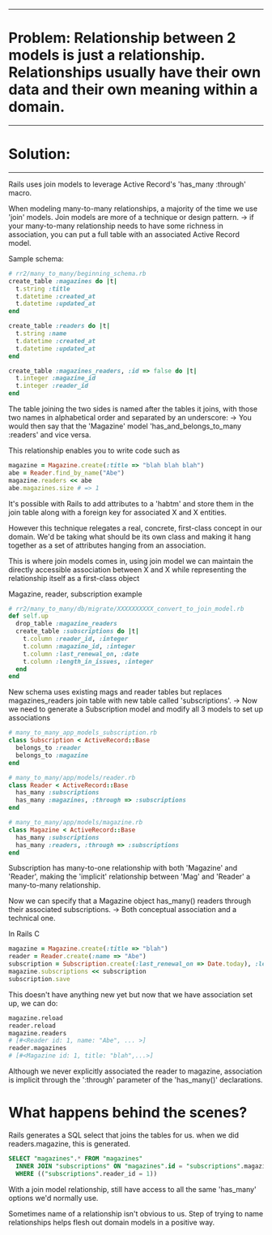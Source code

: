 -----------------------------
# Problem: Relationship between 2 models is just a relationship. Relationships usually have their own data and their own meaning within a domain. 

-----------------------------

# Solution: 

-----------------------------
Rails uses join models to leverage Active Record's 'has_many :through' macro. 

When modeling many-to-many relationships, a majority of the time we use 'join' models. Join models are more of a technique or design pattern. 
  -> if your many-to-many relationship needs to have some richness in association, you can put a full table with an associated Active Record model. 

Sample schema: 
```ruby 
# rr2/many_to_many/beginning_schema.rb 
create_table :magazines do |t| 
  t.string :title 
  t.datetime :created_at 
  t.datetime :updated_at 
end 

create_table :readers do |t| 
  t.string :name 
  t.datetime :created_at 
  t.datetime :updated_at
end 

create_table :magazines_readers, :id => false do |t| 
  t.integer :magazine_id 
  t.integer :reader_id 
end 
``` 

The table joining the two sides is named after the tables it joins, with those two names in alphabetical order and separated by an underscore: 
  -> You would then say that the 'Magazine' model 'has_and_belongs_to_many :readers' and vice versa. 

This relationship enables you to write code such as 

```ruby 
magazine = Magazine.create(:title => "blah blah blah") 
abe = Reader.find_by_name("Abe") 
magazine.readers << abe 
abe.magazines.size # => 1 
``` 

It's possible with Rails to add attributes to a 'habtm' and store them in the join table along with a foreign key for associated X and X entities. 

However this technique relegates a real, concrete, first-class concept in our domain. We'd be taking what should be its own class and making it hang together as a set of attributes hanging from an association. 

This is where join models comes in, using join model we can maintain the directly accessible association between X and X while representing the relationship itself as a first-class object 

Magazine, reader, subscription example 
```ruby 
# rr2/many_to_many/db/migrate/XXXXXXXXXX_convert_to_join_model.rb 
def self.up 
  drop_table :magazine_readers 
  create_table :subscriptions do |t| 
    t.column :reader_id, :integer 
    t.column :magazine_id, :integer 
    t.column :last_renewal_on, :date 
    t.column :length_in_issues, :integer 
  end 
end 
``` 
New schema uses existing mags and reader tables but replaces magazines_readers join table with new table called 'subscriptions'. 
  -> Now we need to generate a Subscription model and modify all 3 models to set up associations 

```ruby 
# many_to_many_app_models_subscription.rb 
class Subscription < ActiveRecord::Base 
  belongs_to :reader 
  belongs_to :magazine 
end 

# many_to_many/app/models/reader.rb 
class Reader < ActiveRecord::Base 
  has_many :subscriptions 
  has_many :magazines, :through => :subscriptions 
end 

# many_to_many/app/models/magazine.rb 
class Magazine < ActiveRecord::Base
  has_many :subscriptions
  has_many :readers, :through => :subscriptions
end 
``` 

Subscription has many-to-one relationship with both 'Magazine' and 'Reader', making the 'implicit' relationship between 'Mag' and 'Reader' a many-to-many relationship. 

Now we can specify that a Magazine object has_many() readers through their associated subscriptions. 
  -> Both conceptual association and a technical one. 

In Rails C 
```ruby 
magazine = Magazine.create(:title => "blah") 
reader = Reader.create(:name => "Abe") 
subscription = Subscription.create(:last_renewal_on => Date.today), :length_in_issues => 6) 
magazine.subscriptions << subscription 
subscription.save 
``` 

This doesn't have anything new yet but now that we have association set up, we can do: 

```bash 
magazine.reload 
reader.reload
magazine.readers 
# [#<Reader id: 1, name: "Abe", ... >] 
reader.magazines 
# [#<Magazine id: 1, title: "blah",...>]
``` 

Although we never explicitly associated the reader to magazine, association is implicit through the ':through' parameter of the 'has_many()' declarations. 

# What happens behind the scenes? 
Rails generates a SQL select that joins the tables for us. when we did readers.magazine, this is generated. 

```SQL 
SELECT "magazines".* FROM "magazines"
  INNER JOIN "subscriptions" ON "magazines".id = "subscriptions".magazine_id 
  WHERE (("subscriptions".reader_id = 1))
``` 

With a join model relationship, still have access to all the same 'has_many' options we'd normally use. 

Sometimes name of a relationship isn't obvious to us. Step of trying to name relationships helps flesh out domain models in a positive way. 